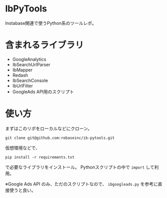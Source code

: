 # IbPyTools
Instabase関連で使うPython系のツールレポ。

# 含まれるライブラリ
* GoogleAnalytics
* IbSearchUrlParser
* IbMapper
* Redash
* IbSearchConsole
* IbUrlFilter
* GoogleAds API用のスクリプト

# 使い方
まずはこのリポをローカルなどにクローン。

	git clone git@github.com:rebaseinc/ib-pytools.git

仮想環境などで、

	pip install -r requirements.txt

で必要なライブラリをインストール。
Pythonスクリプトの中で `import` して利用。

※Google Ads API のみ、ただのスクリプトなので、 `ibgoogleads.py` を参考に直接使うと良い。


